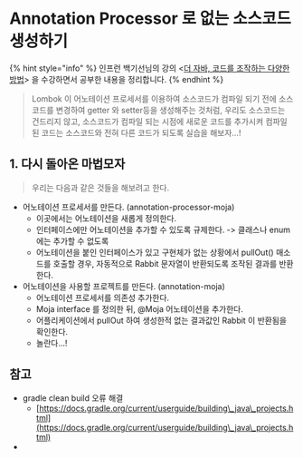 # Annotation Processor 로 없는 소스코드 생성하기

{% hint style="info" %}
인프런 백기선님의 강의 <[더 자바, 코드를 조작하는 다양한 방법](https://www.inflearn.com/course/the-java-code-manipulation/dashboard)> 을 수강하면서 공부한 내용을 정리합니다.&#x20;
{% endhint %}

> Lombok 이 어노테이션 프로세서를 이용하여 소스코드가 컴파일 되기 전에 소스코드를 변경하여 getter 와 setter등을 생성해주는 것처럼, 우리도 소스코드는 건드리지 않고, 소스코드가 컴파일 되는 시점에 새로운 코드를 추가시켜 컴파일 된 코드는 소스코드와 전혀 다른 코드가 되도록 실습을 해보자...!&#x20;

## 1. 다시 돌아온 마법모자&#x20;

> 우리는 다음과 같은 것들을 해보려고 한다.&#x20;

* 어노테이션 프로세서를 만든다. (annotation-processor-moja)
  * 이곳에서는 어노테이션을 새롭게 정의한다.&#x20;
  * 인터페이스에만 어노테이션을 추가할 수 있도록 규제한다. -> 클래스나 enum 에는 추가할 수 없도록
  * 어노테이션을 붙인 인터페이스가 있고 구현체가 없는 상황에서 pullOut() 매소드를 호출할 경우, 자동적으로 Rabbit 문자열이 반환되도록 조작된 결과를 반환한다.&#x20;
* 어노테이션을 사용할 프로젝트를 만든다. (annotation-moja)
  * 어노테이션 프로세서를 의존성 추가한다.&#x20;
  * Moja interface 를 정의한 뒤, @Moja 어노테이션을 추가한다.&#x20;
  * 어플리케이션에서 pullOut 하여 생성한적 없는 결과값인 Rabbit 이 반환됨을 확인한다.&#x20;
  * 놀란다...!&#x20;







## 참고&#x20;

* gradle clean build 오류 해결&#x20;
  * [https://docs.gradle.org/current/userguide/building\_java\_projects.html](https://docs.gradle.org/current/userguide/building\_java\_projects.html)
*
